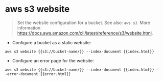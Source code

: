 # aws s3 website

> Set the website configuration for a bucket.
> See also: `aws s3`.
> More information: <https://docs.aws.amazon.com/cli/latest/reference/s3/website.html>.

- Configure a bucket as a static website:

`aws s3 website {{s3://bucket-name/}} --index-document {{index.html}}`

- Configure an error page for the website:

`aws s3 website {{s3://bucket-name/}} --index-document {{index.html}} --error-document {{error.html}}`

